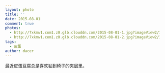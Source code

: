 ```yaml
---
layout: photo
title: ''
date: 2015-08-01
comment: true
photos:
  - http://7xkmw1.com1.z0.glb.clouddn.com/2015-08-01-1.jpg?imageView2/1/w/900/h/600
  - http://7xkmw1.com1.z0.glb.clouddn.com/2015-08-01-2.jpg?imageView2/1/w/900/h/600
tags:
  - 皮蛋
author: dacer
---
```

最近皮蛋豆腐总是喜欢钻到椅子的夹层里。
